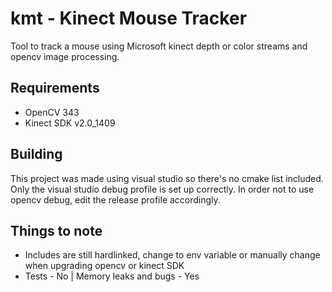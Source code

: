 # kmt - Kinect Mouse Tracker

Tool to track a mouse using Microsoft kinect
depth or color streams and opencv image processing.

## Requirements
- OpenCV 343
- Kinect SDK v2.0_1409

## Building
This project was made using visual studio so
there's no cmake list included.
Only the visual studio debug profile is set up correctly.
In order not to use opencv debug, edit the release profile accordingly.

## Things to note
- Includes are still hardlinked, change to env variable or manually change when upgrading opencv or kinect SDK
- Tests - No | Memory leaks and bugs - Yes

